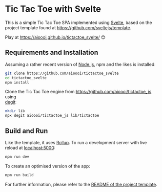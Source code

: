 # Tic Tac Toe with Svelte

This is a simple Tic Tac Toe SPA implemented using [Svelte](https://svelte.dev), based on the 
project template found at <https://github.com/sveltejs/template>.

Play at <https://aioooi.github.io/tictactoe_svelte/> :blush:


## Requirements and Installation

Assuming a rather recent version of [Node.js](https://nodejs.org), npm and the likes is installed:

```bash
git clone https://github.com/aioooi/tictactoe_svelte
cd tictactoe_svelte
npm install
```

Clone the Tic Tac Toe engine from <https://github.com/aioooi/tictactoe_js> using  
[degit](https://github.com/Rich-Harris/degit):


```bash
mkdir lib
npx degit aioooi/tictactoe_js lib/tictactoe
```


## Build and Run

Like the template, it uses [Rollup](https://rollupjs.org).
To run a development server with live reload at [localhost:5000](http://localhost:5000):
```bash
npm run dev
```

To create an optimised version of the app:

```bash
npm run build
```

For further information, please refer to the 
[README of the project template](https://github.com/sveltejs/template/blob/master/README.md).
